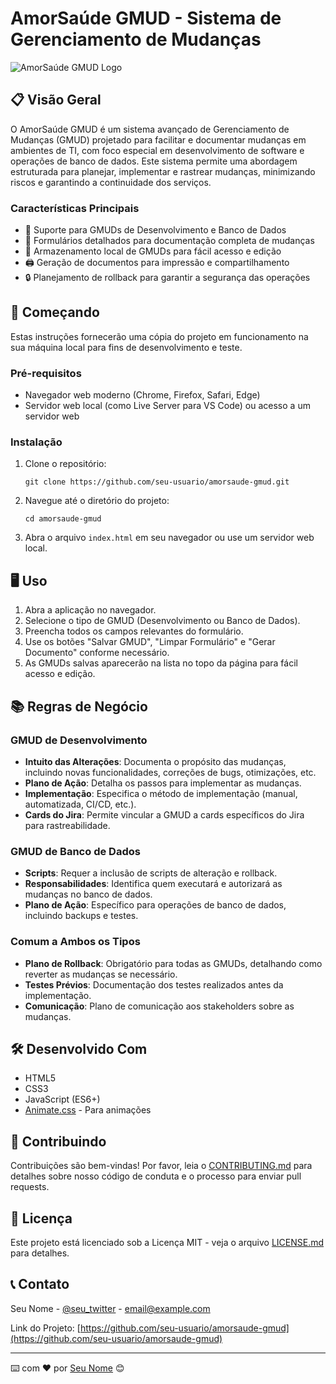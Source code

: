 # AmorSaúde GMUD - Sistema de Gerenciamento de Mudanças

![AmorSaúde GMUD Logo](https://www.amorsaude.com.br/wp-content/themes/amorsaude/assets/images/amorsaude-logo.svg)

## 📋 Visão Geral

O AmorSaúde GMUD é um sistema avançado de Gerenciamento de Mudanças (GMUD) projetado para facilitar e documentar mudanças em ambientes de TI, com foco especial em desenvolvimento de software e operações de banco de dados. Este sistema permite uma abordagem estruturada para planejar, implementar e rastrear mudanças, minimizando riscos e garantindo a continuidade dos serviços.

### Características Principais

- 🔄 Suporte para GMUDs de Desenvolvimento e Banco de Dados
- 📝 Formulários detalhados para documentação completa de mudanças
- 💾 Armazenamento local de GMUDs para fácil acesso e edição
- 🖨️ Geração de documentos para impressão e compartilhamento
- 🔒 Planejamento de rollback para garantir a segurança das operações

## 🚀 Começando

Estas instruções fornecerão uma cópia do projeto em funcionamento na sua máquina local para fins de desenvolvimento e teste.

### Pré-requisitos

- Navegador web moderno (Chrome, Firefox, Safari, Edge)
- Servidor web local (como Live Server para VS Code) ou acesso a um servidor web

### Instalação

1. Clone o repositório:
   ```
   git clone https://github.com/seu-usuario/amorsaude-gmud.git
   ```

2. Navegue até o diretório do projeto:
   ```
   cd amorsaude-gmud
   ```

3. Abra o arquivo `index.html` em seu navegador ou use um servidor web local.

## 🖥️ Uso

1. Abra a aplicação no navegador.
2. Selecione o tipo de GMUD (Desenvolvimento ou Banco de Dados).
3. Preencha todos os campos relevantes do formulário.
4. Use os botões "Salvar GMUD", "Limpar Formulário" e "Gerar Documento" conforme necessário.
5. As GMUDs salvas aparecerão na lista no topo da página para fácil acesso e edição.

## 📚 Regras de Negócio

### GMUD de Desenvolvimento

- **Intuito das Alterações**: Documenta o propósito das mudanças, incluindo novas funcionalidades, correções de bugs, otimizações, etc.
- **Plano de Ação**: Detalha os passos para implementar as mudanças.
- **Implementação**: Especifica o método de implementação (manual, automatizada, CI/CD, etc.).
- **Cards do Jira**: Permite vincular a GMUD a cards específicos do Jira para rastreabilidade.

### GMUD de Banco de Dados

- **Scripts**: Requer a inclusão de scripts de alteração e rollback.
- **Responsabilidades**: Identifica quem executará e autorizará as mudanças no banco de dados.
- **Plano de Ação**: Específico para operações de banco de dados, incluindo backups e testes.

### Comum a Ambos os Tipos

- **Plano de Rollback**: Obrigatório para todas as GMUDs, detalhando como reverter as mudanças se necessário.
- **Testes Prévios**: Documentação dos testes realizados antes da implementação.
- **Comunicação**: Plano de comunicação aos stakeholders sobre as mudanças.

## 🛠️ Desenvolvido Com

- HTML5
- CSS3
- JavaScript (ES6+)
- [Animate.css](https://animate.style/) - Para animações

## 👥 Contribuindo

Contribuições são bem-vindas! Por favor, leia o [CONTRIBUTING.md](CONTRIBUTING.md) para detalhes sobre nosso código de conduta e o processo para enviar pull requests.

## 📜 Licença

Este projeto está licenciado sob a Licença MIT - veja o arquivo [LICENSE.md](LICENSE.md) para detalhes.

## 📞 Contato

Seu Nome - [@seu_twitter](https://twitter.com/seu_twitter) - email@example.com

Link do Projeto: [https://github.com/seu-usuario/amorsaude-gmud](https://github.com/seu-usuario/amorsaude-gmud)

---

⌨️ com ❤️ por [Seu Nome](https://github.com/seu-usuario) 😊

